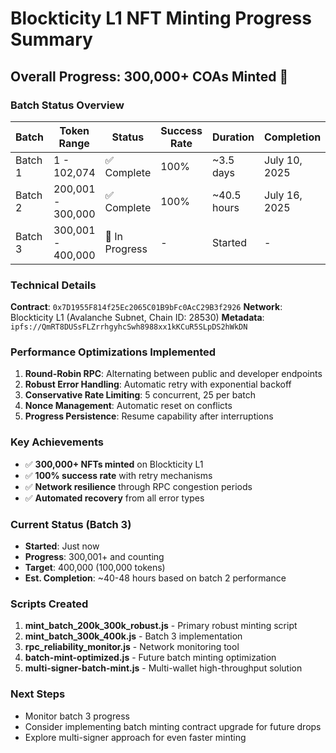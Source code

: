 # Blockticity L1 NFT Minting Progress Summary

## Overall Progress: 300,000+ COAs Minted 🎉

### Batch Status Overview

| Batch | Token Range | Status | Success Rate | Duration | Completion |
|-------|-------------|--------|--------------|----------|------------|
| Batch 1 | 1 - 102,074 | ✅ Complete | 100% | ~3.5 days | July 10, 2025 |
| Batch 2 | 200,001 - 300,000 | ✅ Complete | 100% | ~40.5 hours | July 16, 2025 |
| Batch 3 | 300,001 - 400,000 | 🔄 In Progress | - | Started | - |

### Technical Details

**Contract**: `0x7D1955F814f25Ec2065C01B9bFc0AcC29B3f2926`
**Network**: Blockticity L1 (Avalanche Subnet, Chain ID: 28530)
**Metadata**: `ipfs://QmRT8DUSsFLZrrhgyhcSwh8988xx1kKCuR5SLpDS2hWkDN`

### Performance Optimizations Implemented

1. **Round-Robin RPC**: Alternating between public and developer endpoints
2. **Robust Error Handling**: Automatic retry with exponential backoff
3. **Conservative Rate Limiting**: 5 concurrent, 25 per batch
4. **Nonce Management**: Automatic reset on conflicts
5. **Progress Persistence**: Resume capability after interruptions

### Key Achievements

- ✅ **300,000+ NFTs minted** on Blockticity L1
- ✅ **100% success rate** with retry mechanisms
- ✅ **Network resilience** through RPC congestion periods
- ✅ **Automated recovery** from all error types

### Current Status (Batch 3)

- **Started**: Just now
- **Progress**: 300,001+ and counting
- **Target**: 400,000 (100,000 tokens)
- **Est. Completion**: ~40-48 hours based on batch 2 performance

### Scripts Created

1. **mint_batch_200k_300k_robust.js** - Primary robust minting script
2. **mint_batch_300k_400k.js** - Batch 3 implementation
3. **rpc_reliability_monitor.js** - Network monitoring tool
4. **batch-mint-optimized.js** - Future batch minting optimization
5. **multi-signer-batch-mint.js** - Multi-wallet high-throughput solution

### Next Steps

- Monitor batch 3 progress
- Consider implementing batch minting contract upgrade for future drops
- Explore multi-signer approach for even faster minting